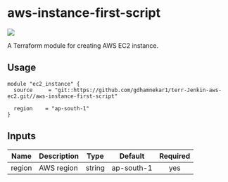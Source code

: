 # aws-instance-first-script

![](https://github.com/gdhamnekar1/Terraform-Tutorial/workflows/terraform-tutorials-ci/badge.svg)

A Terraform module for creating AWS EC2 instance.

## Usage

```hcl
module "ec2_instance" {
  source     = "git::https://github.com/gdhamnekar1/terr-Jenkin-aws-ec2.git//aws-instance-first-script"

  region    = "ap-south-1"
}
```

## Inputs

| Name | Description | Type | Default | Required |
|------|-------------|:----:|:-----:|:-----:|
| region | AWS region | string | ap-south-1 | yes |
